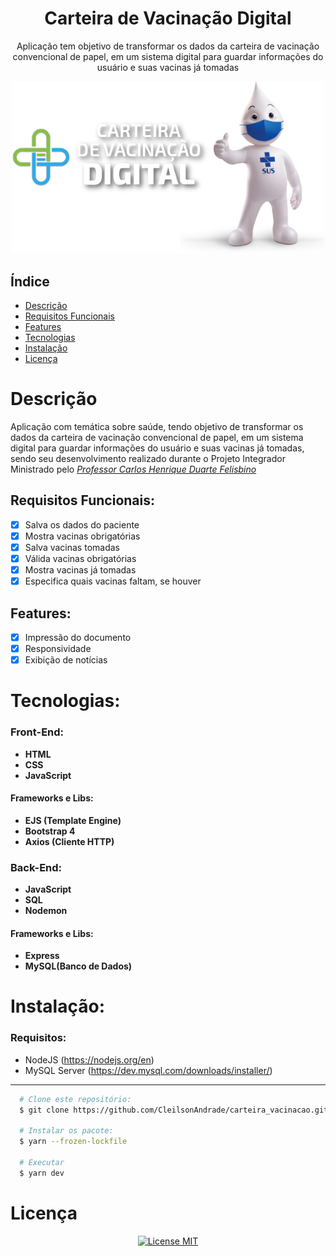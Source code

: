 <div align="center">
    <h1 align="center">Carteira de Vacinação Digital</h1>
    <p>Aplicação tem objetivo de transformar os dados da carteira de vacinação convencional de papel, em um sistema digital para guardar informações do usuário e suas vacinas já tomadas</p>
    <img src="./design/logo.png" alt="Logo" width="500">
</div>

## Índice

- [Descrição](#descrição)
- [Requisitos Funcionais](#requisitos-funcionais)
- [Features](#features)
- [Tecnologias](#tecnologias)
- [Instalação](#instalação)
- [Licença](#licença)

# Descrição

Aplicação com temática sobre saúde, tendo objetivo de transformar os dados da carteira de vacinação convencional de papel, em um sistema digital para guardar informações do usuário e suas vacinas já tomadas, sendo seu desenvolvimento realizado durante o Projeto Integrador Ministrado pelo <a href="https://www.linkedin.com/in/carlos-henrique-duarte-felisbino-9b493526/">_Professor Carlos Henrique Duarte Felisbino_</a>

## Requisitos Funcionais:

- [x] Salva os dados do paciente<br>
- [x] Mostra vacinas obrigatórias<br>
- [x] Salva vacinas tomadas<br>
- [x] Válida vacinas obrigatórias<br>
- [x] Mostra vacinas já tomadas<br>
- [x] Especifica quais vacinas faltam, se houver<br>

## Features:

- [x] Impressão do documento<br>
- [x] Responsividade<br>
- [x] Exibição de notícias<br>

# Tecnologias:

### Front-End:

- **HTML**
- **CSS**
- **JavaScript**

#### Frameworks e Libs:

- **EJS (Template Engine)**
- **Bootstrap 4**
- **Axios (Cliente HTTP)**

### Back-End:

- **JavaScript**
- **SQL**
- **Nodemon**

#### Frameworks e Libs:

- **Express**
- **MySQL(Banco de Dados)**

# Instalação:

### Requisitos:

- NodeJS (<a href="https://nodejs.org/en">https://nodejs.org/en</a>)
- MySQL Server (<a href="https://dev.mysql.com/downloads/installer/">https://dev.mysql.com/downloads/installer/</a>)

---

```bash
  # Clone este repositório:
  $ git clone https://github.com/CleilsonAndrade/carteira_vacinacao.git

  # Instalar os pacote:
  $ yarn --frozen-lockfile

  # Executar
  $ yarn dev
```

# Licença

<p align="center"><a href="https://github.com/CleilsonAndrade/carteira_vacinacao/blob/master/license"><img src="https://img.shields.io/badge/licence-MIT-blue.svg?style=flat-square" alt="License MIT" data-canonical-src="https://img.shields.io/badge/licence-MIT-blue.svg?style=flat-square" style="max-width:100%;"></a></p>
